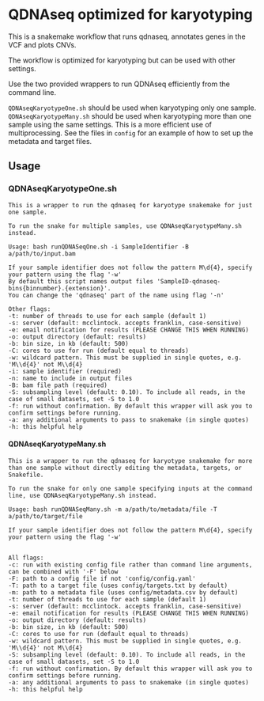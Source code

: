 # QDNAseq optimized for karyotyping


This is a snakemake workflow that runs qdnaseq, annotates genes in the VCF and plots CNVs.


The workflow is optimized for karyotyping but can be used with other settings.


Use the two provided wrappers to run QDNAseq efficiently from the command line. 

`QDNAseqKaryotypeOne.sh` should be used when karyotyping only one sample.
`QDNAseqKaryotypeMany.sh` should be used when karyotyping more than one sample using the same settings. This is a more efficient use of multiprocessing. See the files in `config` for an example of how to set up the metadata and target files.


## Usage

### QDNAseqKaryotypeOne.sh

    This is a wrapper to run the qdnaseq for karyotype snakemake for just one sample.

    To run the snake for multiple samples, use QDNAseqKaryotypeMany.sh instead.

    Usage: bash runQDNASeqOne.sh -i SampleIdentifier -B a/path/to/input.bam

    If your sample identifier does not follow the pattern M\d{4}, specify your pattern using the flag '-w'
    By default this script names output files 'SampleID-qdnaseq-bins{binnumber}.{extension}'.
    You can change the 'qdnaseq' part of the name using flag '-n'

    Other flags:
    -t: number of threads to use for each sample (default 1)
    -s: server (default: mcclintock. accepts franklin, case-sensitive)
    -e: email notification for results (PLEASE CHANGE THIS WHEN RUNNING)
    -o: output directory (default: results)
    -b: bin size, in kb (default: 500)
    -C: cores to use for run (default equal to threads)
    -w: wildcard pattern. This must be supplied in single quotes, e.g. 'M\\d{4}' not M\\d{4}
    -i: sample identifier (required)
    -n: name to include in output files
    -B: bam file path (required)
    -S: subsampling level (default: 0.10). To include all reads, in the case of small datasets, set -S to 1.0
    -f: run without confirmation. By default this wrapper will ask you to confirm settings before running.
    -a: any additional arguments to pass to snakemake (in single quotes)
    -h: this helpful help

#### QDNAseqKaryotypeMany.sh

    This is a wrapper to run the qdnaseq for karyotype snakemake for more than one sample without directly editing the metadata, targets, or Snakefile.

    To run the snake for only one sample specifying inputs at the command line, use QDNAseqKaryotypeMany.sh instead.

    Usage: bash runQDNASeqMany.sh -m a/path/to/metadata/file -T a/path/to/target/file

    If your sample identifier does not follow the pattern M\d{4}, specify your pattern using the flag '-w'
    

    All flags:
    -c: run with existing config file rather than command line arguments, can be combined with '-F' below
    -F: path to a config file if not 'config/config.yaml'
    -T: path to a target file (uses config/targets.txt by default)
    -m: path to a metadata file (uses config/metadata.csv by default)
    -t: number of threads to use for each sample (default 1)
    -s: server (default: mcclintock. accepts franklin, case-sensitive)
    -e: email notification for results (PLEASE CHANGE THIS WHEN RUNNING)
    -o: output directory (default: results)
    -b: bin size, in kb (default: 500)
    -C: cores to use for run (default equal to threads)
    -w: wildcard pattern. This must be supplied in single quotes, e.g. 'M\\d{4}' not M\\d{4}
    -S: subsampling level (default: 0.10). To include all reads, in the case of small datasets, set -S to 1.0
    -f: run without confirmation. By default this wrapper will ask you to confirm settings before running.
    -a: any additional arguments to pass to snakemake (in single quotes)
    -h: this helpful help
